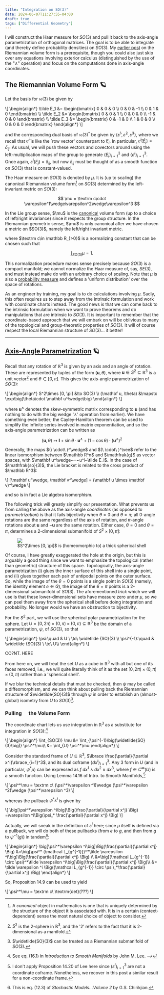 ```yaml
---
title: "Integration on SO(3)"
date: 2024-06-07T11:27:55-04:00
draft: true
tags: ["Differential Geometry"]
---
```


I will construct the Haar measure for $SO(3)$ and pull it back to the axis-angle parametrization of orthogonal matrices. The goal is to be able to integrate (and thereby define probability densities) on $SO(3)$.
My [earlier post](/posts/lie-groups_riemannian) on the Riemannian volume form is a prerequisite, though you could also just skip over any equations involving exterior calculus (distinguished by the use of the "$\wedge$" operation) and focus on the computations done in axis-angle coordinates.

## The Riemannian Volume Form 🪐
Let the basis for $\mathfrak{so}(3)$ be given by 

<p>
\[
\begin{align*}
\tilde E_1 &= \begin{bmatrix} 0 & 0 & 0 \\ 0 & 0 & -1 \\ 0 & 1 & 0 
\end{bmatrix} \\
\tilde E_2 &= \begin{bmatrix} 0 & 0 & 1 \\ 0 & 0 & 0 \\ -1 & 0 & 0 
\end{bmatrix} \\
\tilde E_3 &= \begin{bmatrix} 0 & -1 & 0 \\ 1 & 0 & 0 \\ 0 & 0 & 0 
\end{bmatrix}
\end{align*}
\]
</p>

and the corresponding dual basis of $\mathfrak{so}(3)^*$ be given by $\lbrace \tilde \varepsilon^1, \tilde  \varepsilon^2, \tilde  \varepsilon^3\rbrace$, where we recall that $\tilde \varepsilon^i$ is like the `row vector' counterpart to $E_i$. In particular, $\tilde \varepsilon^i(\tilde E_j) = \delta_{ij}$. As usual, we will push these vectors and covectors around using the left-multiplication maps of the group to generate $\lbrace E_i\rbrace_{i=1}^3$ and $\lbrace \varepsilon^i\rbrace_{i=1}^3$. Once again, $\varepsilon^i(E_j) = \delta_{ij}$, but now $\delta_{ij}$ must be thought of as a smooth function on $SO(3)$ that is constant-valued.

The Haar measure on $SO(3)$ is denoted by $\mu$. It is (up to scaling) the canonical Riemannian volume form[^canonical] on $SO(3)$ determined by the left-invariant metric on $SO(3)$:

$$
\mu = \textrm c\cdot \varepsilon^1\wedge\varepsilon^2\wedge\varepsilon^3
$$

[^canonical]: A *canonical* object in mathematics is one that is uniquely determined by the structure of the object it is associated with. It is in a certain (context-dependent) sense the most natural choice of object to consider. 

<aside class=aside-right>
In the Lie group sense, $\mu$ is the <span id="fnref:1"><a href="#fn:1" class="footnote-ref accented" role="doc-noteref">canonical</a></span> volume form (up to a choice of left/right invariance) since it respects the group structure. In the Riemannian geometric sense, $\mu$ is only canonical after we have chosen a metric on $SO(3)$, namely the left/right invariant metric.
</aside>

where $\textrm c\in \mathbb R_{>0}$ is a normalizing constant that can be chosen such that

$$
\int_{SO(3)}\mu = 1.
$$

This normalization procedure makes sense precisely because $SO(3)$ is a compact manifold; we cannot normalize the Haar measure of, say, $SE(3)$, and must instead make do with an arbitrary choice of scaling. Note that $\mu$ is also a [probability measure](https://en.wikipedia.org/wiki/Probability_measure) and defines a 'uniform distribution' over the space of rotations.

As an engineer by training, my goal is to do calculations involving $\mu$. Sadly, this often requires us to step away from the intrinsic formulation and work with coordinate charts instead. The good news is that we can come back to the intrinsic formulation when we want to prove theorems and do manipulations that are intrinsic to $SO(3)$. It is important to remember that the coordinate-based approach that we will embark on will be oblivious to many of the topological and group-theoretic properties of $SO(3)$. It will of course respect the local Riemannian structure of $SO(3)$... it better!

---

## [Axis-Angle Parametrization](https://en.wikipedia.org/wiki/Axis–angle_representation) 🪐

Recall that any rotation of $\mathbb R^3$ is given by an axis and an angle of rotation. These are represented by tuples of the form $(\mathbf u, \theta)$, where $\mathbf u\in S^2\subseteq \mathbb R^3$ is a unit vector[^s2] and $\theta\in [0, \pi]$. This gives the axis-angle parametrization of $SO(3)$:

[^s2]: $S^2$ is the $2$-sphere in $\mathbb R^3$, and the '$2$' refers to the fact that it is $2$-dimensional as a manifold.

<p>
\[
   \begin{align*}
   S^2\times [0, \pi] &\to SO(3) \\
   (\mathbf u, \theta) &\mapsto \exp\big(\theta\cdot \mathbf u^\wedge\big)
    \end{align*}
\]
</p>

where $\mathbf u^\wedge$ denotes the skew-symmetric matrix corresponding to $\mathbf u$ (and has nothing to do with the big wedge '$\wedge$' operation from earlier). We have something even better; the Cayley-Hamilton theorem can be used to simplify the infinite series involved in matrix exponentiation, and so the axis-angle parametrization can be written as

$$
(\mathbf u, \theta) \mapsto \mathbf I + \sin\theta\cdot \mathbf u^\wedge + (1-\cos\theta)\cdot (\mathbf u^\wedge)^2
$$

<aside class=aside-right>
Generally, the maps $(\ \cdot\ )^\wedge$ and $(\ \cdot\ )^\vee$ refer to the linear isomorphism between $\mathbb R^n$ and $\mathfrak{g}$ as vector spaces, with $\mathbf u^\wedge~=~u^i~\tilde E_i$. In the case of $\mathfrak{so}(3)$, the Lie bracket is related to the cross product of $\mathbb R^3$: 
<p>
\[
[\mathbf u^\wedge, \mathbf v^\wedge] = (\mathbf u \times \mathbf v)^\wedge
\]
</p>
and so is in fact a Lie algebra isomorphism.
</aside>

The following trick will greatly simplify our presentation. What prevents us from calling the above as the axis-angle *coordinates* (as opposed to *parametrization*) is that it fails bijectivity when $\theta = 0$ and $\theta = \pi$; all $0$-angle rotations are the same regardless of the axis of rotation, and $\pi$-angle rotations about $\mathbf u$ and $-\mathbf u$ are the same rotation. Either case, $\theta = 0$ and $\theta = \pi$, determines a $2$-dimensional submanifold of $S^2\times [0, \pi]$: 

<figure class=invertible style="max-width: 100%;">
<img src=/post-images/lie_groups/so3.png>
<figcaption>$S^2\times [0, \pi]$ is (homeomorphic to) a thick spherical shell</figcaption>
</figure>

Of course, I have greatly exaggerated the hole at the origin, but this is arguably a good thing since we want to emphasize the topological (rather than geometric) structure of this space.
Topologically, the axis-angle parametrization (i) glues the inner surface of this shell into a single point, and (ii) glues together each pair of antipodal points on the outer surface.
So, while the image of the $\theta = 0$ points is a single point in $SO(3)$ (namely, the identity element $e\in G$), the image of the $\theta = \pi$ points is a $2$-dimensional submanifold of $SO(3)$. 
The aforementioned *trick* which we will use is that these lower-dimensional sets have measure zero under $\mu$, so we can peel them away from the spherical shell before doing integration and probability. No longer would we have an obstruction to bijectivity.

For the $S^2$ part, we will use the spherical polar parametrization for the sphere. Let 
$U = [0, 2\pi)\times(0, \pi)\times (0, \pi) \subseteq \mathbb R^3$ be the domain of a parametrization, $\psi$, of $SO(3)$, so that

<p>
\[
\begin{align*}
\psi:\quad & U \ \to\  \widetilde {SO}(3) \\
\psi^{-1}:\quad &  \widetilde {SO}(3) \ \to\   U\\
\end{align*}
\]
</p>

CO?NT. HERE

From here on, we will treat the set $U$ as a cube in $\mathbb R^3$ with all but one of its faces removed, i.e., we will quite literally think of it as the set $[0, 2\pi)\times(0, \pi)\times (0, \pi)$ rather than a 'spherical shell'.

If we blur the technical details that must be checked, then $\psi$ may be called a diffeomorphism, and we can think about pulling back the Riemannian structure of $\widetilde{SO}(3)$ through $\psi$ in order to establish an (almost-global) isometry from $U$ to $SO(3)$[^submanifold].

[^submanifold]: $\widetilde{SO}(3)$ can be treated as a Riemannian submanifold of $SO(3)$.

### Pulling <span style="color:transparent; text-shadow: 0 0 0 var(--primary);">🔙</span> the Volume Form

The coordinate chart lets us use integration in $\mathbb R^3$ as a substitute for integration in $SO(3)$:[^ism_1]

<p>
\[
\begin{align*}
\int_{SO(3)} \mu &=  \int_{\psi^{-1}\big(\widetilde{SO}(3)\big)} \psi^*\mu\\
&= \int_{U} \psi^*\mu 
\end{align*}
\]
</p>

Consider the standard frame of $U\subseteq \mathbb R^3$, $\lbrace \frac{\partial}{\partial x^i}\rbrace_{i=1}^3$, and its dual coframe $\lbrace dx^i\rbrace_{i=1}^3$.
Any $3$ form in $U$ (and in particular, $\psi^*\mu$) can be expressed as $f\ dx^1 \wedge dx^2 \wedge dx^3$, where $f\in C^\infty(U)$ is a smooth function. Using Lemma 14.16 of Intro. to Smooth Manifolds,[^prop]

[^prop]: I don't apply Proposition 14.20 of Lee here since $(\varepsilon^i)_{i=1}^3$ are not a coordinate coframe. Nonetheless, we recover in this post a similar result for a non-coordinate frame.

<p>
\[
\psi^*\mu = \textrm c\ (\psi^*\varepsilon ^1)\wedge (\psi^*\varepsilon ^2)\wedge (\psi^*\varepsilon ^3)
\]
</p>

whereas the pullback $\psi^*\varepsilon ^i$ is given by

<p>
\[
    \big[\psi^*\varepsilon ^i\big]\Big(\frac{\partial}{\partial x^j} \Big) 
    =\varepsilon ^i\Big(\psi_* \frac{\partial}{\partial x^j} \Big)
    \]
    </p>

Actually, we will sneak in the definition of $\varepsilon^i$ here; since $\mu$ itself is defined via a pullback, we will do both of these pullbacks (from $e$ to $g$, and then from $g$ to $\psi^{-1}(g)$) in tandem[^chirik]:

<p>
\[
    \begin{align*}
    \big[\psi^*\varepsilon ^i\big]\Big(\frac{\partial}{\partial x^j} \Big) 
    &=\big[\psi^* (\mathcal L_{g^{-1}})^*\tilde \varepsilon ^i\big]\Big(\frac{\partial}{\partial x^j} \Big) \\
    &=\big[(\mathcal L_{g^{-1}} \circ \psi)^*\tilde \varepsilon ^i\big]\Big(\frac{\partial}{\partial x^j} \Big)\\
    &= \tilde \varepsilon ^i \Big((\mathcal L_{g^{-1}} \circ \psi)_*\frac{\partial}{\partial x^j} \Big)
   \end{align*}
\]
</p>

So, Proposition 14.9 can be used to yield

[^chirik]: This is eq. (12.3) of *Stochastic Models...Volume 2* by G.S. Chirikjian.

<p>
\[
    \psi^*\mu = \textrm c\ \textrm{det}(???)
    \]
    </p>

[^ism_1]: See eq. ($16.1$) in *Introduction to Smooth Manifolds* by John M. Lee. -->